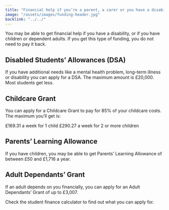 ```yaml
---
title: "Financial help if you’re a parent, a carer or you have a disability"
image: "/assets/images/funding-header.jpg"
backlink: "../../"
---
```


You may be able to get financial help if you have a disability, or if you have children or dependent adults. If you get this type of funding, you do not need to pay it back.

## Disabled Students’ Allowances (DSA)

If you have additional needs like a mental health problem, long-term illness or disability you can apply for a DSA. The maximum amount is £20,000. Most students get less.

## Childcare Grant

You can apply for a Childcare Grant to pay for 85% of your childcare costs. The maximum you’ll get is:

£169.31 a week for 1 child
£290.27 a week for 2 or more children

## Parents’ Learning Allowance

If you have children, you may be able to get Parents’ Learning Allowance of between £50 and £1,716 a year.

## Adult Dependants’ Grant

If an adult depends on you financially, you can apply for an Adult Dependants’ Grant of up to £3,007.

Check the student finance calculator to find out what you can apply for.
